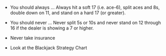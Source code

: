 * You should always ... Always hit a soft 17 (i.e. ace-6), split aces and 8s, double down on 11, and stand on a hard 17 (or greater).

* You should never ... Never split 5s or 10s and never stand on 12 through 16 if the dealer is showing a 7 or higher. 

* Never take insurance

* Look at the Blackjack Strategy Chart
